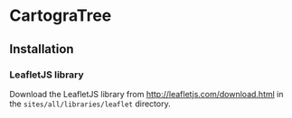 # CartograTree
## Installation
### LeafletJS library
Download the LeafletJS library from http://leafletjs.com/download.html in the `sites/all/libraries/leaflet` directory.
